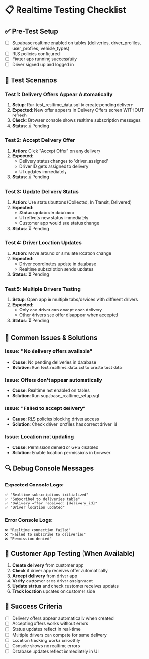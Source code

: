 # 📋 Realtime Testing Checklist

## ✅ Pre-Test Setup
- [ ] Supabase realtime enabled on tables (deliveries, driver_profiles, user_profiles, vehicle_types)
- [ ] RLS policies configured
- [ ] Flutter app running successfully
- [ ] Driver signed up and logged in

## 🎯 Test Scenarios

### Test 1: Delivery Offers Appear Automatically
1. **Setup**: Run test_realtime_data.sql to create pending delivery
2. **Expected**: New offer appears in Delivery Offers screen WITHOUT refresh
3. **Check**: Browser console shows realtime subscription messages
4. **Status**: ⏳ Pending

### Test 2: Accept Delivery Offer
1. **Action**: Click "Accept Offer" on any delivery
2. **Expected**: 
   - Delivery status changes to 'driver_assigned'
   - Driver ID gets assigned to delivery
   - UI updates immediately
3. **Status**: ⏳ Pending

### Test 3: Update Delivery Status
1. **Action**: Use status buttons (Collected, In Transit, Delivered)
2. **Expected**: 
   - Status updates in database
   - UI reflects new status immediately
   - Customer app would see status change
3. **Status**: ⏳ Pending

### Test 4: Driver Location Updates
1. **Action**: Move around or simulate location change
2. **Expected**: 
   - Driver coordinates update in database
   - Realtime subscription sends updates
3. **Status**: ⏳ Pending

### Test 5: Multiple Drivers Testing
1. **Setup**: Open app in multiple tabs/devices with different drivers
2. **Expected**: 
   - Only one driver can accept each delivery
   - Other drivers see offer disappear when accepted
3. **Status**: ⏳ Pending

## 🐛 Common Issues & Solutions

### Issue: "No delivery offers available"
- **Cause**: No pending deliveries in database
- **Solution**: Run test_realtime_data.sql to create test data

### Issue: Offers don't appear automatically
- **Cause**: Realtime not enabled on tables
- **Solution**: Run supabase_realtime_setup.sql

### Issue: "Failed to accept delivery"
- **Cause**: RLS policies blocking driver access
- **Solution**: Check driver_profiles has correct driver_id

### Issue: Location not updating
- **Cause**: Permission denied or GPS disabled
- **Solution**: Enable location permissions in browser

## 🔍 Debug Console Messages

### Expected Console Logs:
```
✅ "Realtime subscriptions initialized"
✅ "Subscribed to deliveries table"
✅ "Delivery offer received: [delivery_id]"
✅ "Driver location updated"
```

### Error Console Logs:
```
❌ "Realtime connection failed"
❌ "Failed to subscribe to deliveries"
❌ "Permission denied"
```

## 📱 Customer App Testing (When Available)

1. **Create delivery** from customer app
2. **Check** if driver app receives offer automatically
3. **Accept delivery** from driver app
4. **Verify** customer sees driver assignment
5. **Update status** and check customer receives updates
6. **Track location** updates on customer side

## 🎯 Success Criteria

- [ ] Delivery offers appear automatically when created
- [ ] Accepting offers works without errors
- [ ] Status updates reflect in real-time
- [ ] Multiple drivers can compete for same delivery
- [ ] Location tracking works smoothly
- [ ] Console shows no realtime errors
- [ ] Database updates reflect immediately in UI